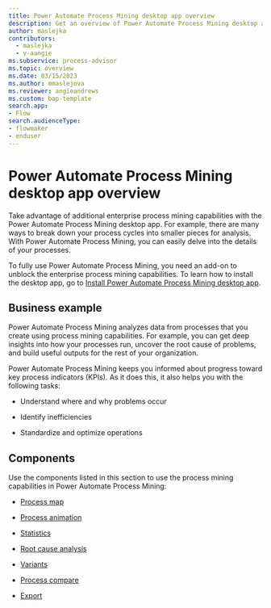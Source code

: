 ```yaml
---
title: Power Automate Process Mining desktop app overview
description: Get an overview of Power Automate Process Mining desktop app.
author: maslejka
contributors:
  - maslejka
  - v-aangie
ms.subservice: process-advisor
ms.topic: overview
ms.date: 03/15/2023
ms.author: mmaslejova
ms.reviewer: angieandrews
ms.custom: bap-template
search.app:
- Flow
search.audienceType:
- flowmaker
- enduser
---
```


# Power Automate Process Mining desktop app overview

Take advantage of additional enterprise process mining capabilities with the Power Automate Process Mining desktop app. For example, there are many ways to break down your process cycles into smaller pieces for analysis. With Power Automate Process Mining, you can easily delve into the details of your processes.

To fully use Power Automate Process Mining, you need an add-on to unblock the enterprise process mining capabilities. To learn how to install the desktop app, go to [Install Power Automate Process Mining desktop app](how-to-start-with-minit-desktop-application.md).

## Business example

Power Automate Process Mining analyzes data from processes that you create using process mining capabilities. For example, you can get deep insights into how your processes run, uncover the root cause of problems, and build useful outputs for the rest of your organization.

Power Automate Process Mining keeps you informed about progress toward key process indicators (KPIs). As it does this, it also helps you with the following tasks:

- Understand where and why problems occur

- Identify inefficiencies

- Standardize and optimize operations

<!-- REMOVE
:::image type="content" alt-text="Screenshot of the Minit desktop application." source="media/image-24a.png"::: -->

## Components

Use the components listed in this section to use the process mining capabilities in Power Automate Process Mining:

- [Process map](process-map.md)

- [Process animation](process-animation.md)

- [Statistics](statistics.md)

- [Root cause analysis](root-cause-analysis.md)

- [Variants](variants.md)

- [Process compare](process-compare-compliance.md)

- [Export](export.md)

